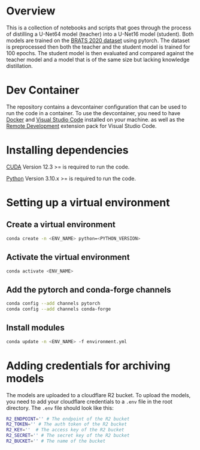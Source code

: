 # Overview

This is a collection of notebooks and scripts that goes through the process of distilling a U-Net64 model (teacher) into a U-Net16 model (student). Both models are trained on the [BRATS 2020 dataset](https://www.med.upenn.edu/cbica/brats2020/data.html) using pytorch. The dataset is preprocessed then both the teacher and the student model is trained for 100 epochs. The student model is then evaluated and compared against the teacher model and a model that is of the same size but lacking knowledge distillation.

# Dev Container

The repository contains a devcontainer configuration that can be used to run the code in a container. To use the devcontainer, you need to have [Docker](https://docs.docker.com/get-docker/) and [Visual Studio Code](https://code.visualstudio.com/) installed on your machine. as well as the [Remote Development](https://marketplace.visualstudio.com/items?itemName=ms-vscode-remote.vscode-remote-extensionpack) extension pack for Visual Studio Code.

# Installing dependencies

[CUDA](https://developer.nvidia.com/cuda-downloads) Version 12.3 >= is required to run the code.

[Python](https://www.python.org/downloads/) Version 3.10.x >= is required to run the code.

# Setting up a virtual environment

## Create a virtual environment
```bash
conda create -n <ENV_NAME> python=<PYTHON_VERSION>
```

## Activate the virtual environment

```bash
conda activate <ENV_NAME>
```

## Add the pytorch and conda-forge channels
    
```bash
conda config --add channels pytorch
conda config --add channels conda-forge
```

## Install modules

```bash
conda update -n <ENV_NAME> -f environment.yml
```

# Adding credentials for archiving models

The models are uploaded to a cloudflare R2 bucket. To upload the models, you need to add your cloudflare credentials to a `.env` file in the root directory.
The `.env` file should look like this:

```bash
R2_ENDPOINT='' # The endpoint of the R2 bucket
R2_TOKEN='' # The auth token of the R2 bucket
R2_KEY=''  # The access key of the R2 bucket
R2_SECRET='' # The secret key of the R2 bucket
R2_BUCKET='' # The name of the bucket
```


